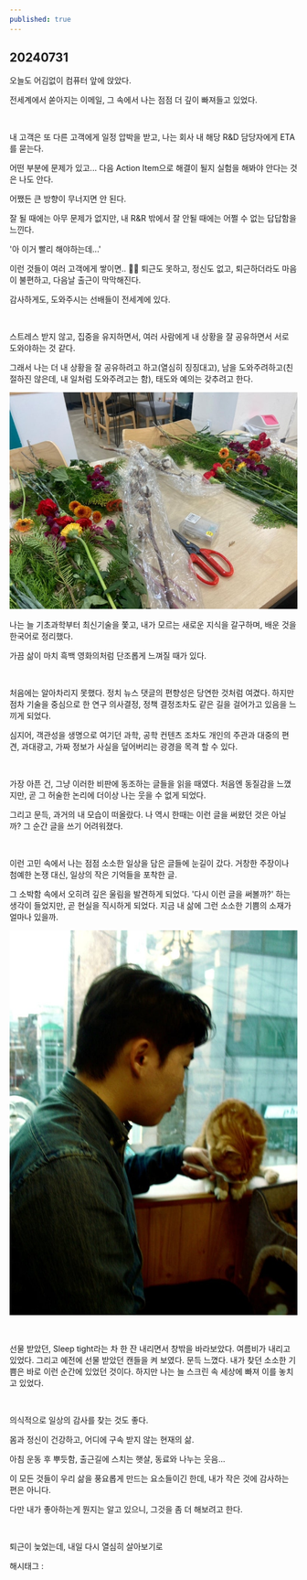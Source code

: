 ```yaml
---
published: true
---
```

## 20240731

오늘도 어김없이 컴퓨터 앞에 앉았다.

전세계에서 쏟아지는 이메일, 그 속에서 나는 점점 더 깊이 빠져들고 있었다.

​

내 고객은 또 다른 고객에게 일정 압박을 받고, 나는 회사 내 해당 R&D 담당자에게 ETA를 묻는다.

어떤 부분에 문제가 있고... 다음 Action Item으로 해결이 될지 실험을 해봐야 안다는 것은 나도 안다.

어쨌든 큰 방향이 무너지면 안 된다.

잘 될 때에는 아무 문제가 없지만, 내 R&R 밖에서 잘 안될 때에는 어쩔 수 없는 답답함을 느낀다.

'아 이거 빨리 해야하는데...'

이런 것들이 여러 고객에게 쌓이면.. 🤦‍♂️ 퇴근도 못하고, 정신도 없고, 퇴근하더라도 마음이 불편하고, 다음날 출근이 막막해진다. 

감사하게도, 도와주시는 선배들이 전세계에 있다.

​

스트레스 받지 않고, 집중을 유지하면서, 여러 사람에게 내 상황을 잘 공유하면서 서로 도와야하는 것 같다.

그래서 나는 더 내 상황을 잘 공유하려고 하고(열심히 징징대고), 남을 도와주려하고(친절하진 않은데, 내 일처럼 도와주려고는 함), 태도와 예의는 갖추려고 한다.

![0](/assets/img/223532338915/0.png)

나는 늘 기초과학부터 최신기술을 쫓고, 내가 모르는 새로운 지식을 갈구하며, 배운 것을 한국어로 정리했다.

가끔 삶이 마치 흑백 영화의처럼 단조롭게 느껴질 때가 있다.

​

처음에는 알아차리지 못했다. 정치 뉴스 댓글의 편향성은 당연한 것처럼 여겼다. 하지만 점차 기술을 중심으로 한 연구 의사결정, 정책 결정조차도 같은 길을 걸어가고 있음을 느끼게 되었다.

심지어, 객관성을 생명으로 여기던 과학, 공학 컨텐츠 조차도 개인의 주관과 대중의 편견, 과대광고, 가짜 정보가 사실을 덮어버리는 광경을 목격 할 수 있다.

​

가장 아픈 건, 그냥 이러한 비판에 동조하는 글들을 읽을 때였다. 처음엔 동질감을 느꼈지만, 곧 그 허술한 논리에 더이상 나는 웃을 수 없게 되었다.

그리고 문득, 과거의 내 모습이 떠올랐다. 나 역시 한때는 이런 글을 써왔던 것은 아닐까? 그 순간 글을 쓰기 어려워졌다.

​

이런 고민 속에서 나는 점점 소소한 일상을 담은 글들에 눈길이 갔다. 거창한 주장이나 첨예한 논쟁 대신, 일상의 작은 기억들을 포착한 글.

그 소박함 속에서 오히려 깊은 울림을 발견하게 되었다. '다시 이런 글을 써볼까?' 하는 생각이 들었지만, 곧 현실을 직시하게 되었다. 지금 내 삶에 그런 소소한 기쁨의 소재가 얼마나 있을까.

![1](/assets/img/223532338915/1.png)

​

선물 받았던, Sleep tight라는 차 한 잔 내리면서 창밖을 바라보았다. 여름비가 내리고 있었다. 그리고 예전에 선물 받았던 캔들을 켜 보였다. 문득 느꼈다. 내가 찾던 소소한 기쁨은 바로 이런 순간에 있었던 것이다. 하지만 나는 늘 스크린 속 세상에 빠져 이를 놓치고 있었다.

​

의식적으로 일상의 감사를 찾는 것도 좋다. 

몸과 정신이 건강하고, 어디에 구속 받지 않는 현재의 삶.

아침 운동 후 뿌듯함, 출근길에 스치는 햇살, 동료와 나누는 웃음...

이 모든 것들이 우리 삶을 풍요롭게 만드는 요소들이긴 한데, 내가 작은 것에 감사하는 편은 아니다.

다만 내가 좋아하는게 뭔지는 알고 있으니, 그것을 좀 더 해보려고 한다.

​

퇴근이 늦었는데, 내일 다시 열심히 살아보기로

 해시태그 : 